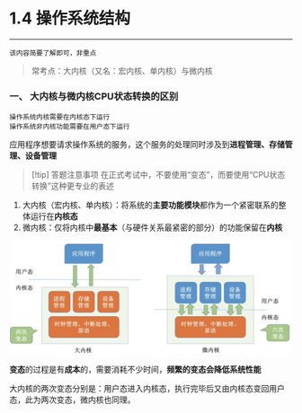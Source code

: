 # 1.4 操作系统结构

---

```
该内容简要了解即可，非重点
```

>常考点：大内核（又名：宏内核、单内核）与微内核

### 一、 大内核与微内核CPU状态转换的区别

```
操作系统内核需要在内核态下运行
操作系统非内核功能需要在用户态下运行
```

应用程序想要请求操作系统的服务，这个服务的处理同时涉及到**进程管理、存储管理、设备管理**

>[!tip] 答题注意事项
>在正式考试中，不要使用“变态”，而要使用“CPU状态转换”这种更专业的表述

1. 大内核（宏内核、单内核）：将系统的**主要功能模块**都作为一个紧密联系的整体运行在**内核态**
2. 微内核：仅将内核中**最基本**（与硬件关系最紧密的部分）的功能保留在**内核**

![](assets/Pasted%20image%2020250807191737.png)

**变态**的过程是有**成本**的，需要消耗不少时间，**频繁的变态会降低系统性能**

大内核的两次变态分别是：用户态进入内核态，执行完毕后又由内核态变回用户态，此为两次变态，微内核也同理。